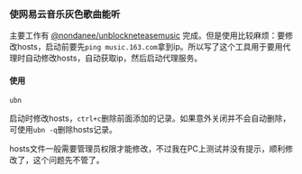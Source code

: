 ### 使网易云音乐灰色歌曲能听
主要工作有 [@nondanee/unblockneteasemusic](https://github.com/nondanee/UnblockNeteaseMusic) 完成。但是使用比较麻烦：要修改hosts，启动前要先`ping music.163.com`拿到ip。所以写了这个工具用于要用代理时自动修改hosts，自动获取ip，然后启动代理服务。

#### 使用
```
ubn
```
启动时修改hosts，`ctrl+c`删除前面添加的记录。如果意外关闭并不会自动删除，可使用`ubn -q`删除hosts记录。

hosts文件一般需要管理员权限才能修改，不过我在PC上测试并没有提示，顺利修改了，这个问题先不管了。
